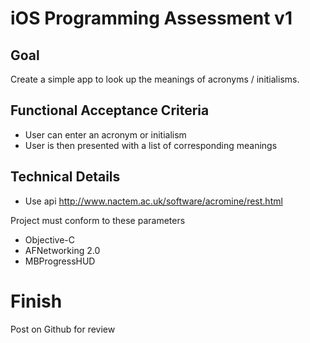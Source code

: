 # iOS Programming Assessment v1

## Goal

Create a simple app to look up the meanings of acronyms / initialisms.

## Functional Acceptance Criteria

* User can enter an acronym or initialism
* User is then presented with a list of corresponding meanings

## Technical Details

* Use api http://www.nactem.ac.uk/software/acromine/rest.html

Project must conform to these parameters

* Objective-C
* AFNetworking 2.0
* MBProgressHUD

# Finish

Post on Github for review